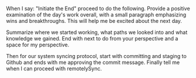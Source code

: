 When I say: "Initiate the End" proceed to do the following.
Provide a positive examination of the day's work overall, with a small paragraph emphasizing wins and breakthroughs. This will help me be excited about the next day.

Summarize where we started working, what paths we looked into and what knowledge we gained. End with next to do from your perspective and a space for my perspective.

Then for our system syncing protocol, start with committing and staging to Github and ends with me approving the commit message. Finally tell me when I can proceed with remotelySync.